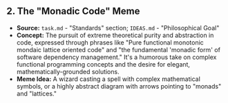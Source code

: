 ## 2. The "Monadic Code" Meme
*   **Source:** `task.md` - "Standards" section; `IDEAS.md` - "Philosophical Goal"
*   **Concept:** The pursuit of extreme theoretical purity and abstraction in code, expressed through phrases like "Pure functional monotonic mondaic lattice oriented code" and "the fundamental 'monadic form' of software dependency management." It's a humorous take on complex functional programming concepts and the desire for elegant, mathematically-grounded solutions.
*   **Meme Idea:** A wizard casting a spell with complex mathematical symbols, or a highly abstract diagram with arrows pointing to "monads" and "lattices."